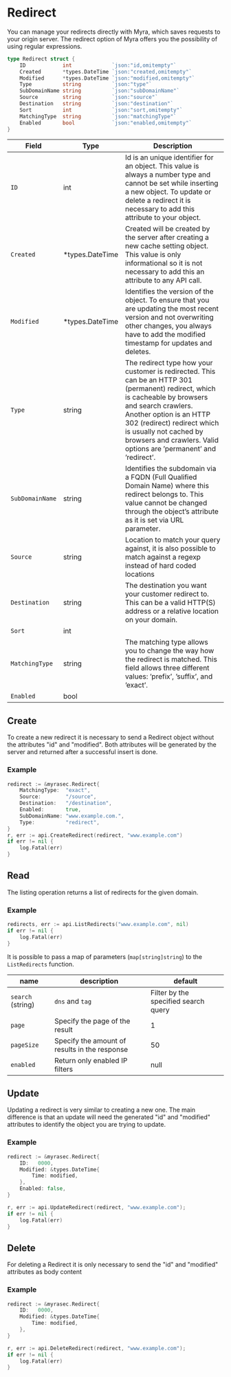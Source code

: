 # Redirect
You can manage your redirects directly with Myra, which saves requests to your origin server. The redirect option of Myra offers you the possibility of using regular expressions.

```go
type Redirect struct {
	ID            int             `json:"id,omitempty"`
	Created       *types.DateTime `json:"created,omitempty"`
	Modified      *types.DateTime `json:"modified,omitempty"`
	Type          string          `json:"type"`
	SubDomainName string          `json:"subDomainName"`
	Source        string          `json:"source"`
	Destination   string          `json:"destination"`
	Sort          int             `json:"sort,omitempty"`
	MatchingType  string          `json:"matchingType"`
	Enabled       bool            `json:"enabled,omitempty"`
}
```

| Field | Type | Description|
|---|---|---|
| `ID` | int | Id is an unique identifier for an object. This value is always a number type and cannot be set while inserting a new object. To update or delete a redirect it is necessary to add this attribute to your object. |
| `Created` | *types.DateTime | Created will be created by the server after creating a new cache setting object. This value is only informational so it is not necessary to add this an attribute to any API call. |
| `Modified` | *types.DateTime | Identifies the version of the object. To ensure that you are updating the most recent version and not overwriting other changes, you always have to add the modified timestamp for updates and deletes. |
| `Type` | string | The redirect type how your customer is redirected. This can be an HTTP 301 (permanent) redirect, which is cacheable by browsers and search crawlers. Another option is an HTTP 302 (redirect) redirect which is usually not cached by browsers and crawlers. Valid options are ’permanent’ and ’redirect’. |
| `SubDomainName` | string | Identifies the subdomain via a FQDN (Full Qualified Domain Name) where this redirect belongs to. This value cannot be changed through the object’s attribute as it is set via URL parameter. |
| `Source` | string | Location to match your query against, it is also possible to match against a regexp instead of hard coded locations |
| `Destination` | string | The destination you want your customer redirect to. This can be a valid HTTP(S) address or a relative location on your domain. |
| `Sort` | int | |
| `MatchingType` | string | The matching type allows you to change the way how the redirect is matched. This field allows three different values: ’prefix’, ’suffix’, and ’exact’. |
| `Enabled` | bool | |


## Create
To create a new redirect it is necessary to send a Redirect object without the attributes "id" and "modified". Both attributes will be generated by the server and returned after a successful insert is done.

### Example
```go
redirect := &myrasec.Redirect{
    MatchingType:  "exact",
    Source:        "/source",
    Destination:   "/destination",
    Enabled:       true,
    SubDomainName: "www.example.com.",
    Type:          "redirect",
}
r, err := api.CreateRedirect(redirect, "www.example.com")
if err != nil {
    log.Fatal(err)
}
```


## Read
The listing operation returns a list of redirects for the given domain.

### Example
```go
redirects, err := api.ListRedirects("www.example.com", nil)
if err != nil {
    log.Fatal(err)
}
```

It is possible to pass a map of parameters (`map[string]string`) to the `ListRedirects` function.

| name | description | default |
|---|---|---|
| `search` (string) | `dns` and `tag` | Filter by the specified search query | null |
| `page` | Specify the page of the result | 1 |
| `pageSize` | Specify the amount of results in the response | 50 |
| `enabled` | Return only enabled IP filters | null |

## Update
Updating a redirect is very similar to creating a new one. The main difference is that an update will need the generated "id" and "modified" attributes to identify the object you are trying to update.

### Example
```go
redirect := &myrasec.Redirect{
    ID:   0000,
    Modified: &types.DateTime{
        Time: modified,
    },
    Enabled: false,
}

r, err := api.UpdateRedirect(redirect, "www.example.com");
if err != nil {
    log.Fatal(err)
}
```


## Delete
For deleting a Redirect it is only necessary to send the "id" and "modified" attributes as body content

### Example
```go
redirect := &myrasec.Redirect{
    ID:   0000,
    Modified: &types.DateTime{
        Time: modified,
    },
}

r, err := api.DeleteRedirect(redirect, "www.example.com");
if err != nil {
    log.Fatal(err)
}
```